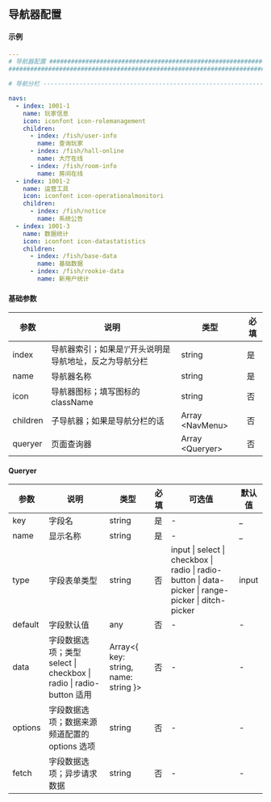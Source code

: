 ## 导航器配置

#### 示例

```yaml
---
# 导航器配置 ###########################################################################
######################################################################################

# 导航分栏 ---------------------------------------------------------------------------#

navs:
  - index: 1001-1
    name: 玩家信息
    icon: iconfont icon-rolemanagement
    children:
      - index: /fish/user-info
        name: 查询玩家
      - index: /fish/hall-online
        name: 大厅在线
      - index: /fish/room-info
        name: 房间在线
  - index: 1001-2
    name: 运营工具
    icon: iconfont icon-operationalmonitori
    children:
      - index: /fish/notice
        name: 系统公告
  - index: 1001-3
    name: 数据统计
    icon: iconfont icon-datastatistics
    children:
      - index: /fish/base-data
        name: 基础数据
      - index: /fish/rookie-data
        name: 新用户统计
```

#### 基础参数

| 参数 | 说明 | 类型 | 必填 |
|---|---|---|---|
| index | 导航器索引；如果是‘/’开头说明是导航地址，反之为导航分栏 | string | 是 |
| name | 导航器名称 | string | 是 |
| icon | 导航器图标；填写图标的className | string | 否 |
| children | 子导航器；如果是导航分栏的话 | Array \<NavMenu> | 否 |
| queryer | 页面查询器 | Array \<Queryer> | 否 |

#### Queryer

| 参数 | 说明 | 类型 | 必填 | 可选值 | 默认值 |
|---|---|---|---|---|---|
| key | 字段名 | string | 是 | - | _ |
| name | 显示名称 | string | 是 | - | _ |
| type | 字段表单类型 | string | 否 | input \| select \| checkbox \| radio \| radio-button \| data-picker \| range-picker \| ditch-picker | input |
| default | 字段默认值 | any | 否 | - | - |
| data | 字段数据选项；类型 select \| checkbox \| radio \| radio-button 适用 | Array\<{ key: string, name: string }> | 否 | - | - |
| options | 字段数据选项；数据来源频道配置的 options 选项 | string | 否 | - | - |
| fetch | 字段数据选项；异步请求数据 | string | 否 | - | - |
